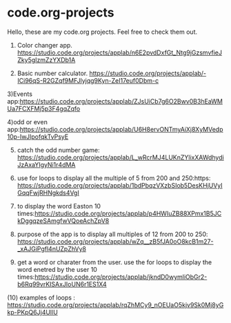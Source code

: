 # code.org-projects
Hello, these are my code.org projects. Feel free to check them out.

1) Color changer app.    https://studio.code.org/projects/applab/n6E2pvdDxfGt_Ntg9jGzsmvfieJZky5gIzmZzYXDb1A

2) Basic number calculator. https://studio.code.org/projects/applab/-ICi96qS-R2GZqf9MFJlyjqg9Kyn-ZeI17euf0Dbm-c

3)Events app:https://studio.code.org/projects/applab/ZJsUiCb7g6O2Bwv0B3hEaWMUa7FCXFMj5p3F4gqZqfo

4)odd or even app:https://studio.code.org/projects/applab/U6H8ervONTmyAiXj8XyMVedp10p-IwJIpofqkTvPsyE

5) catch the odd number game: https://studio.code.org/projects/applab/L_wRcrMJ4LUKnZYlixXAWdhydiJzAxaYIgyNi1r4dMA

6) use for loops to display all the multiple of 5 from 200 and 250:https: https://studio.code.org/projects/applab/1bdPbqzVXzbSIob5DesKHjUVyIGqqFwjRHNgkds4VgI

7) to display the word Easton 10 times:https://studio.code.org/projects/applab/p4HWIuZB88XPmx1B5JCkDggqzeSAmgfwVQoeAchZpV8

8) purpose of the app is to display all multiples of 12 from 200 to 250: https://studio.code.org/projects/applab/wZq__zB5fJA0oO8kcB1m27-_xAJGiPgfl4nUZpZhVy8


9) get a word or charater from the user. use the for loops to display the word enetred by the user 10 times:https://studio.code.org/projects/applab/jkndD0wymliObGr2-b6Rq99vrKISAxJIoUN6r1ES1X4  

(10) examples of loops : https://studio.code.org/projects/applab/rqZhMCy9_nOEUaO5kjv9Sk0Mj8yGkp-PKpQ6Jj4UllU







